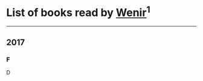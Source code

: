 # List of books read by [Wenir](https://plus.google.com/116733625041341449770)<sup>1</sup>
---

## 2017

### F
D



